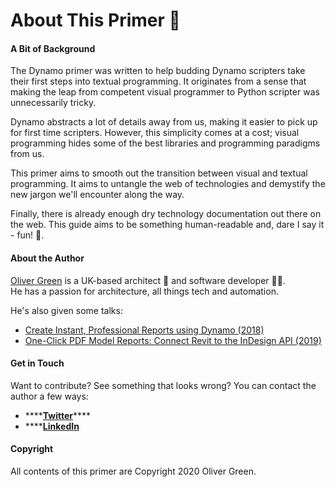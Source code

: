 # About This Primer 👋

#### A Bit of Background

The Dynamo primer was written to help budding Dynamo scripters take their first steps into textual programming. It originates from a sense that making the leap from competent visual programmer to Python scripter was unnecessarily tricky. 

Dynamo abstracts a lot of details away from us, making it easier to pick up for first time scripters. However, this simplicity comes at a cost; visual programming hides some of the best libraries and programming paradigms from us.

This primer aims to smooth out the transition between visual and textual programming. It aims to untangle the web of technologies and demystify the new jargon we'll encounter along the way.   
  
Finally, there is already enough dry technology documentation out there on the web. This guide aims to be something human-readable and, dare I say it - fun! 🦄.

#### About the Author

[Oliver Green](https://twitter.com/Oliver_E_Green) is a UK-based architect 🏡 and software developer 👨‍💻.  
He has a passion for architecture, all things tech and automation.

He's also given some talks:

* [Create Instant, Professional Reports using Dynamo \(2018\)](https://www.autodesk.com/autodesk-university/class/Create-Instant-Professional-Reports-Using-Dynamo-2018)
* [One-Click PDF Model Reports: Connect Revit to the InDesign API \(2019\)](https://www.autodesk.com/autodesk-university/class/One-Click-PDF-Model-Reports-Connect-Revit-InDesign-API-2019)

#### Get in Touch

Want to contribute? See something that looks wrong? You can contact the author a few ways:

* \*\*\*\*[**Twitter**](https://twitter.com/Oliver_E_Green)\*\*\*\*
* \*\*\*\*[**LinkedIn**](https://www.linkedin.com/in/oliver-green/)

#### Copyright

All contents of this primer are Copyright 2020 Oliver Green.

